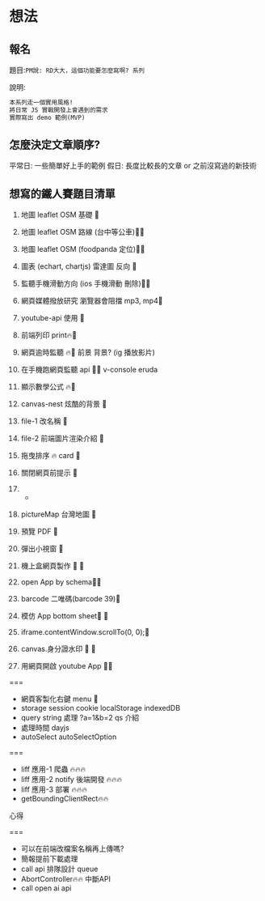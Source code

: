 # 想法

## 報名

題目:`PM說: RD大大，這個功能要怎麼寫啊? 系列`

說明:

```md
本系列走一個實用風格!
將日常 JS 實戰開發上會遇到的需求
實際寫出 demo 範例(MVP)
```

## 怎麼決定文章順序?

平常日: 一些簡單好上手的範例
假日: 長度比較長的文章 or 之前沒寫過的新技術

## 想寫的鐵人賽題目清單

1. 地圖 leaflet OSM 基礎 📗
2. 地圖 leaflet OSM 路線 (台中等公車)📗🔥
3. 地圖 leaflet OSM (foodpanda 定位)📗🔥
4. 圖表 (echart, chartjs)
   雷達圖 反向 📗

5. 監聽手機滑動方向 (ios 手機滑動 刪除)📱📗
6. 網頁媒體撥放研究 瀏覽器會阻擋 mp3, mp4📗
7. youtube-api 使用 📗
8. 前端列印 print🔥📗
9. 網頁逾時監聽 🔥📗
   前景 背景? (ig 播放影片)
10. 在手機跑網頁監聽 api 📱📗
    v-console
    eruda
11. 顯示數學公式 🔥📗
12. canvas-nest 炫酷的背景 📗
13. file-1 改名稱 📗
14. file-2 前端圖片渲染介紹 📗
15. 拖曳排序 🔥 card 📗

16. 關閉網頁前提示 📗

17. -

18. pictureMap 台灣地圖 📗
19. 預覽 PDF 📗
20. 彈出小視窗 📗
21. 機上盒網頁製作 📱 📗
22. open App by schema📱📗

23. barcode 二唯碼(barcode 39)📗
24. 模仿 App bottom sheet📱 📗
25. iframe.contentWindow.scrollTo(0, 0);📗
26. canvas.身分證水印 📱 📗
27. 用網頁開啟 youtube App 📱📗

===

- 網頁客製化右鍵 menu 📗
- storage
  session cookie localStorage indexedDB
- query string 處理
  ?a=1&b=2
  qs 介紹
- 處理時間
  dayjs
- autoSelect
  autoSelectOption

===

- liff 應用-1 爬蟲 🔥🔥🔥
- liff 應用-2 notify 後端開發 🔥🔥🔥
- liff 應用-3 部署 🔥🔥🔥
- getBoundingClientRect🔥🔥

心得

===

- 可以在前端改檔案名稱再上傳嗎?
- 簡報提前下載處理
- call api 排隊設計 queue
- AbortController🔥🔥 中斷API
- call open ai api
